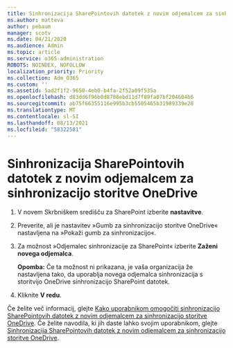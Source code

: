 ```yaml
---
title: Sinhronizacija SharePointovih datotek z novim odjemalcem za sinhronizacijo storitve OneDrive
ms.author: matteva
author: pebaum
manager: scotv
ms.date: 04/21/2020
ms.audience: Admin
ms.topic: article
ms.service: o365-administration
ROBOTS: NOINDEX, NOFOLLOW
localization_priority: Priority
ms.collection: Adm_O365
ms.custom: ''
ms.assetid: 5ad2f1f2-9650-4eb0-b4fa-2f52a09f535a
ms.openlocfilehash: d83dd6f96b0d8788ebd11d7f89fa07bf204604b6
ms.sourcegitcommit: ab75f66355116e995b3cb5505465b31989339e28
ms.translationtype: MT
ms.contentlocale: sl-SI
ms.lasthandoff: 08/13/2021
ms.locfileid: "58322581"
---
```

# <a name="sync-sharepoint-files-with-the-new-onedrive-sync-client"></a>Sinhronizacija SharePointovih datotek z novim odjemalcem za sinhronizacijo storitve OneDrive

1. V novem Skrbniškem središču za SharePoint izberite **nastavitve**.
    
2. Preverite, ali je nastavitev »Gumb za sinhronizacijo storitve OneDrive« nastavljena na »Pokaži gumb za sinhronizacijo«. 
    
3. Za možnost »Odjemalec sinhronizacije za SharePoint« izberite **Zaženi novega odjemalca**.
    
    **Opomba:** Če ta možnost ni prikazana, je vaša organizacija že nastavljena tako, da uporablja novega odjemalca sinhronizacija s storitvijo OneDrive sinhronizacijo SharePoint datotek. 
  
4. Kliknite **V redu**.
    
Če želite več informacij, glejte [Kako uporabnikom omogočiti sinhronizacijo SharePointovih datotek z novim odjemalcem za sinhronizacijo storitve OneDrive](https://go.microsoft.com/fwlink/?linkid=866433). Če želite navodila, ki jih daste lahko svojim uporabnikom, glejte [Sinhronizacija SharePointovih datotek z novim odjemalcem za sinhronizacijo storitve OneDrive](https://go.microsoft.com/fwlink/?linkid=866427).
  

